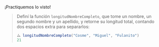 ¡Practiquemos lo visto!

> Definí la función `longitudNombreCompleto`, que tome un nombre, un segundo nombre y un apellido, y retorne su longitud total, contando dos espacios extra para separarlos:
>
>```javascript
> ム longitudNombreCompleto("Cosme", "Miguel", "Fulanito")
>21
>```
